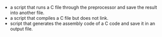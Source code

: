 - a script that runs a C file through the preprocessor and save the result into another file.
- a script that compiles a C file but does not link.
-  script that generates the assembly code of a C code and save it in an output file.
